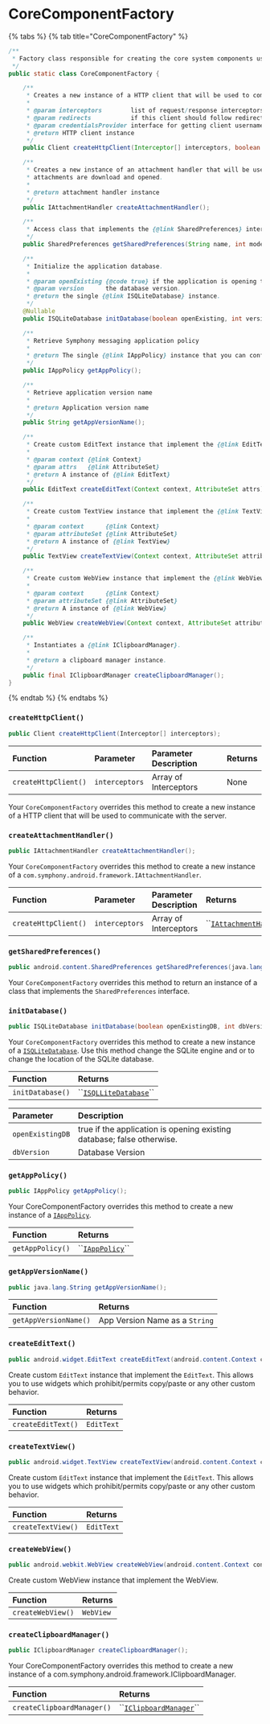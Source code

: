 # CoreComponentFactory

{% tabs %}
{% tab title="CoreComponentFactory" %}
```java
/**
 * Factory class responsible for creating the core system components used by the application.
 */
public static class CoreComponentFactory {

    /**
     * Creates a new instance of a HTTP client that will be used to communicate with the server.
     *
     * @param interceptors        list of request/response interceptors to be added
     * @param redirects           if this client should follow redirects
     * @param credentialsProvider interface for getting client username/password credentials
     * @return HTTP client instance
     */
    public Client createHttpClient(Interceptor[] interceptors, boolean redirects, Client.SymphonyCredentialsProvider credentialsProvider);

    /**
     * Creates a new instance of an attachment handler that will be used to customize how
     * attachments are download and opened.
     *
     * @return attachment handler instance
     */
    public IAttachmentHandler createAttachmentHandler();

    /**
     * Access class that implements the {@link SharedPreferences} interface.
     */
    public SharedPreferences getSharedPreferences(String name, int mode);

    /**
     * Initialize the application database.
     *
     * @param openExisting {@code true} if the application is opening the existing database; {@code false} otherwise.
     * @param version      the database version.
     * @return the single {@link ISQLiteDatabase} instance.
     */
    @Nullable
    public ISQLiteDatabase initDatabase(boolean openExisting, int version);

    /**
     * Retrieve Symphony messaging application policy
     *
     * @return The single {@link IAppPolicy} instance that you can configure the application features.
     */
    public IAppPolicy getAppPolicy();

    /**
     * Retrieve application version name
     *
     * @return Application version name
     */
    public String getAppVersionName();

    /**
     * Create custom EditText instance that implement the {@link EditText}
     *
     * @param context {@link Context}
     * @param attrs   {@link AttributeSet}
     * @return A instance of {@link EditText}
     */
    public EditText createEditText(Context context, AttributeSet attrs);

    /**
     * Create custom TextView instance that implement the {@link TextView}
     *
     * @param context      {@link Context}
     * @param attributeSet {@link AttributeSet}
     * @return A instance of {@link TextView}
     */
    public TextView createTextView(Context context, AttributeSet attributeSet);

    /**
     * Create custom WebView instance that implement the {@link WebView}
     *
     * @param context      {@link Context}
     * @param attributeSet {@link AttributeSet}
     * @return A instance of {@link WebView}
     */
    public WebView createWebView(Context context, AttributeSet attributeSet);

    /**
     * Instantiates a {@link IClipboardManager}.
     *
     * @return a clipboard manager instance.
     */
    public final IClipboardManager createClipboardManager();
}
```
{% endtab %}
{% endtabs %}

### **`createHttpClient()`**

```csharp
public Client createHttpClient(Interceptor[] interceptors);
```

| Function | Parameter | Parameter Description | Returns |
| :--- | :--- | :--- | :--- |
| `createHttpClient()` | `interceptors` | Array of Interceptors | None |

Your `CoreComponentFactory` overrides this method to create a new instance of a HTTP client that will be used to communicate with the server.

### **`createAttachmentHandler()`**

```csharp
public IAttachmentHandler createAttachmentHandler();
```

Your `CoreComponentFactory` overrides this method to create a new instance of a `com.symphony.android.framework.IAttachmentHandler`.

| Function | Parameter | Parameter Description | Returns |
| :--- | :--- | :--- | :--- |
| `createHttpClient()` | `interceptors` | Array of Interceptors | \`\`[`IAttachmentHandler`](iattachmenthandler.md)\`\` |

### **`getSharedPreferences()`**

```csharp
public android.content.SharedPreferences getSharedPreferences(java.lang.String name, int mode);
```

Your `CoreComponentFactory` overrides this method to return an instance of a class that implements the `SharedPreferences` interface.

### **`initDatabase()`**

```java
public ISQLiteDatabase initDatabase(boolean openExistingDB, int dbVersion);
```

Your `CoreComponentFactory` overrides this method to create a new instance of a [`ISQLiteDatabase`](isqlitedatabase.md). Use this method change the SQLite engine and or to change the location of the SQLite database.

| Function | Returns |
| :--- | :--- |
| `initDatabase()` | \`\`[`ISQLLiteDatabase`](isqlitedatabase.md)\`\` |

| Parameter | Description |
| :--- | :--- |
| `openExistingDB` | true if the application is opening existing database; false otherwise. |
| `dbVersion` | Database Version |

### **`getAppPolicy()`**

```java
public IAppPolicy getAppPolicy();
```

Your CoreComponentFactory overrides this method to create a new instance of a [`IAppPolicy`](iapppolicy.md).

| Function | Returns |
| :--- | :--- |
| `getAppPolicy()` | \`\`[`IAppPolicy`](iapppolicy.md)\`\` |

### **`getAppVersionName()`**

```java
public java.lang.String getAppVersionName();
```

| Function | Returns |
| :--- | :--- |
| `getAppVersionName()` | App Version Name as a `String` |

### **`createEditText()`**

```java
public android.widget.EditText createEditText(android.content.Context context, android.util.AttributeSet attrs);
```

Create custom `EditText` instance that implement the `EditText`. This allows you to use widgets which prohibit/permits copy/paste or any other custom behavior.

| Function | Returns |
| :--- | :--- |
| `createEditText()` | `EditText` |

### `createTextView()`

```java
public android.widget.TextView createTextView(android.content.Context context, android.util.AttributeSet attributeSet);
```

Create custom `EditText` instance that implement the `EditText`. This allows you to use widgets which prohibit/permits copy/paste or any other custom behavior.

| Function | Returns |
| :--- | :--- |
| `createTextView()` | `EditText` |

### **`createWebView()`**

```java
public android.webkit.WebView createWebView(android.content.Context context, android.util.AttributeSet attributeSet);
```

Create custom WebView instance that implement the WebView.

| Function | Returns |
| :--- | :--- |
| `createWebView()` | `WebView` |

### **`createClipboardManager()`**

```java
public IClipboardManager createClipboardManager();
```

Your CoreComponentFactory overrides this method to create a new instance of a com.symphony.android.framework.IClipboardManager.  


| Function | Returns |
| :--- | :--- |
| `createClipboardManager()` | \`\`[`IClipboardManager`](iclipboardmanager.md)\`\` |


